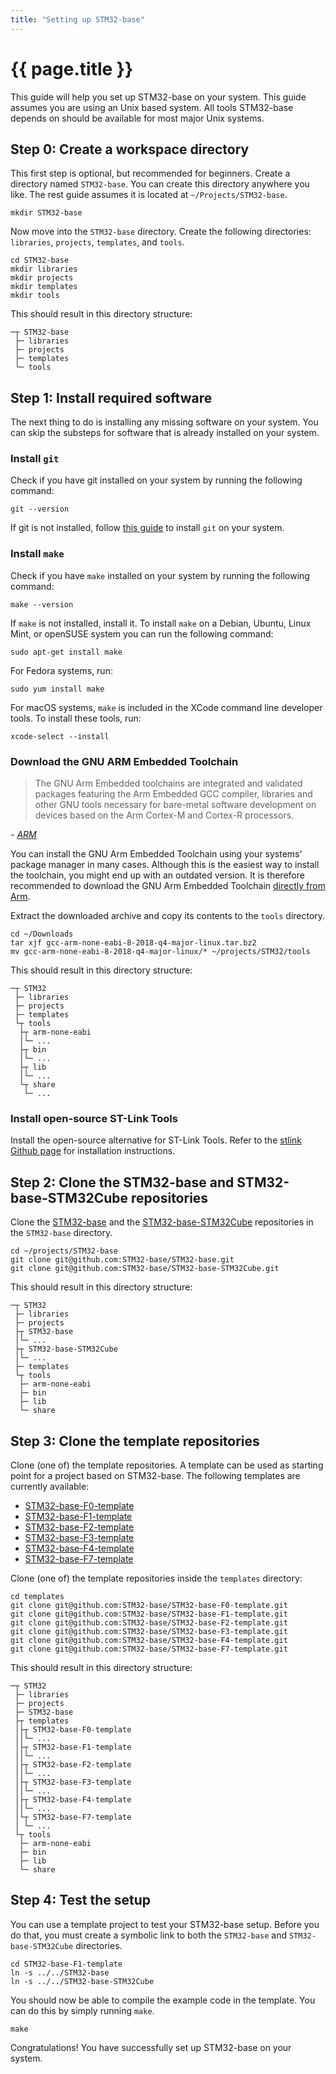 ```yaml
---
title: "Setting up STM32-base"
---
```


# {{ page.title }}

This guide will help you set up STM32-base on your system. This guide assumes you are using an Unix based system. All tools STM32-base depends on should be available for most major Unix systems.

## Step 0: Create a workspace directory

This first step is optional, but recommended for beginners. Create a directory named `STM32-base`. You can create this directory anywhere you like. The rest guide assumes it is located at `~/Projects/STM32-base`.

```
mkdir STM32-base
```

Now move into the `STM32-base` directory. Create the following directories: `libraries`,
`projects`, `templates`, and `tools`.

```
cd STM32-base
mkdir libraries
mkdir projects
mkdir templates
mkdir tools
```

This should result in this directory structure:

```
─┬ STM32-base
 ├─ libraries
 ├─ projects
 ├─ templates
 └─ tools
```

## Step 1: Install required software

The next thing to do is installing any missing software on your system. You can skip the substeps for software that is already installed on your system.

### Install `git`

Check if you have git installed on your system by running the following command:

```
git --version
```

If git is not installed, follow [this guide](https://git-scm.com/book/en/v2/Getting-Started-Installing-Git) to install `git` on your system.

### Install `make`

Check if you have `make` installed on your system by running the following command:

```
make --version
```

If `make` is not installed, install it. To install `make` on a Debian, Ubuntu, Linux Mint, or openSUSE system you can run the following command:

```
sudo apt-get install make
```

For Fedora systems, run:

```
sudo yum install make
```

For macOS systems, `make` is included in the XCode command line developer tools. To install these tools, run:

```
xcode-select --install
```

### Download the GNU ARM Embedded Toolchain

> The GNU Arm Embedded toolchains are integrated and validated packages featuring the Arm Embedded GCC compiler, libraries and other GNU tools necessary for bare-metal software development on devices based on the Arm Cortex-M and Cortex-R processors.

_- [ARM](https://developer.arm.com/open-source/gnu-toolchain/gnu-rm)_

You can install the GNU Arm Embedded Toolchain using your systems' package manager in many cases. Although this is the easiest way to install the toolchain, you might end up with an outdated version. It is therefore recommended to download the GNU Arm Embedded Toolchain [directly from Arm](https://developer.arm.com/open-source/gnu-toolchain/gnu-rm/downloads).

Extract the downloaded archive and copy its contents to the `tools` directory.

```
cd ~/Downloads
tar xjf gcc-arm-none-eabi-8-2018-q4-major-linux.tar.bz2
mv gcc-arm-none-eabi-8-2018-q4-major-linux/* ~/projects/STM32/tools
```

This should result in this directory structure:

```
─┬ STM32
 ├─ libraries
 ├─ projects
 ├─ templates
 └┬ tools
  ├┬ arm-none-eabi
  │└─ ...
  ├┬ bin
  │└─ ...
  ├┬ lib
  │└─ ...
  └┬ share
   └─ ...
```

### Install open-source ST-Link Tools

Install the open-source alternative for ST-Link Tools. Refer to the [stlink Github page](https://github.com/texane/stlink#installation) for installation instructions.

## Step 2: Clone the STM32-base and STM32-base-STM32Cube repositories

Clone the [STM32-base](https://github.com/STM32-base/STM32-base) and the [STM32-base-STM32Cube](https://github.com/STM32-base/STM32-base-STM32Cube) repositories in the `STM32-base` directory.

```
cd ~/projects/STM32-base
git clone git@github.com:STM32-base/STM32-base.git
git clone git@github.com:STM32-base/STM32-base-STM32Cube.git
```

This should result in this directory structure:

```
─┬ STM32
 ├─ libraries
 ├─ projects
 ├┬ STM32-base
 │└─ ...
 ├┬ STM32-base-STM32Cube
 │└─ ...
 ├─ templates
 └┬ tools
  ├─ arm-none-eabi
  ├─ bin
  ├─ lib
  └─ share
```

## Step 3: Clone the template repositories

Clone (one of) the template repositories. A template can be used as starting point for a project based on STM32-base. The following templates are currently available:

 * [STM32-base-F0-template](https://github.com/STM32-base/STM32-base-F0-template)
 * [STM32-base-F1-template](https://github.com/STM32-base/STM32-base-F1-template)
 * [STM32-base-F2-template](https://github.com/STM32-base/STM32-base-F2-template)
 * [STM32-base-F3-template](https://github.com/STM32-base/STM32-base-F3-template)
 * [STM32-base-F4-template](https://github.com/STM32-base/STM32-base-F4-template)
 * [STM32-base-F7-template](https://github.com/STM32-base/STM32-base-F7-template)

Clone (one of) the template repositories inside the `templates` directory:

```
cd templates
git clone git@github.com:STM32-base/STM32-base-F0-template.git
git clone git@github.com:STM32-base/STM32-base-F1-template.git
git clone git@github.com:STM32-base/STM32-base-F2-template.git
git clone git@github.com:STM32-base/STM32-base-F3-template.git
git clone git@github.com:STM32-base/STM32-base-F4-template.git
git clone git@github.com:STM32-base/STM32-base-F7-template.git
```

This should result in this directory structure:

```
─┬ STM32
 ├─ libraries
 ├─ projects
 ├─ STM32-base
 ├┬ templates
 │├┬ STM32-base-F0-template
 ││└─ ...
 │├┬ STM32-base-F1-template
 ││└─ ...
 │├┬ STM32-base-F2-template
 ││└─ ...
 │├┬ STM32-base-F3-template
 ││└─ ...
 │├┬ STM32-base-F4-template
 ││└─ ...
 │└┬ STM32-base-F7-template
 │ └─ ...
 └┬ tools
  ├─ arm-none-eabi
  ├─ bin
  ├─ lib
  └─ share
```

## Step 4: Test the setup

You can use a template project to test your STM32-base setup. Before you do that, you must create a symbolic link to both the `STM32-base` and `STM32-base-STM32Cube` directories.

```
cd STM32-base-F1-template
ln -s ../../STM32-base
ln -s ../../STM32-base-STM32Cube
```

You should now be able to compile the example code in the template. You can do this by simply running `make`.

```
make
```

Congratulations! You have successfully set up STM32-base on your system.
